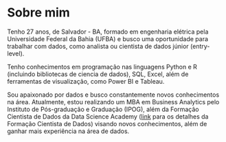 # Sobre mim

Tenho 27 anos, de Salvador - BA, formado em engenharia elétrica pela Universidade Federal da Bahia (UFBA) e busco uma oportunidade para trabalhar com dados, como analista ou cientista de dados júnior (entry-level).

Tenho conhecimentos em programação nas linguagens Python e R (incluindo bibliotecas de ciencia de dados), SQL, Excel, além de ferramentas de visualização, como Power BI e Tableau.

Sou apaixonado por dados e busco constantemente novos conhecimentos na área. Atualmente, estou realizando um MBA em Business Analytics pelo Instituto de Pós-graduação e Graduação (IPOG), além da Formação Cientista de Dados da Data Science Academy ([link](https://www.datascienceacademy.com.br/bundle/formacao-cientista-de-dados) para os detalhes da Formação Cientista de Dados) visando novos conhecimentos, além de ganhar mais experiência na área de dados.


 
